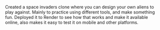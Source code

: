 Created a space invaders clone where you can design your own aliens to play against.
Mainly to practice using different tools, and make something fun.
Deployed it to Render to see how that works and make it available online, also makes
it easy to test it on mobile and other platforms. 

